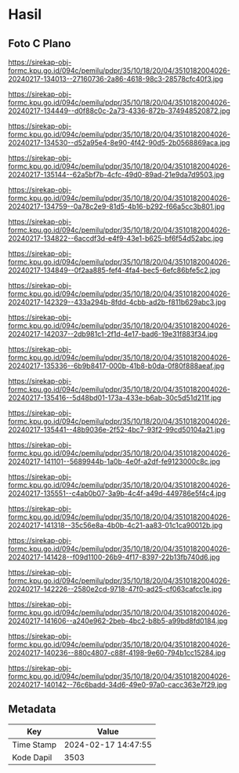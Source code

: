 # Hasil

## Foto C Plano

https://sirekap-obj-formc.kpu.go.id/094c/pemilu/pdpr/35/10/18/20/04/3510182004026-20240217-134013--27160736-2a86-4618-98c3-28578cfc40f3.jpg

https://sirekap-obj-formc.kpu.go.id/094c/pemilu/pdpr/35/10/18/20/04/3510182004026-20240217-134449--d0f88c0c-2a73-4336-872b-374948520872.jpg

https://sirekap-obj-formc.kpu.go.id/094c/pemilu/pdpr/35/10/18/20/04/3510182004026-20240217-134530--d52a95e4-8e90-4f42-90d5-2b0568869aca.jpg

https://sirekap-obj-formc.kpu.go.id/094c/pemilu/pdpr/35/10/18/20/04/3510182004026-20240217-135144--62a5bf7b-4cfc-49d0-89ad-21e9da7d9503.jpg

https://sirekap-obj-formc.kpu.go.id/094c/pemilu/pdpr/35/10/18/20/04/3510182004026-20240217-134759--0a78c2e9-81d5-4b16-b292-f66a5cc3b801.jpg

https://sirekap-obj-formc.kpu.go.id/094c/pemilu/pdpr/35/10/18/20/04/3510182004026-20240217-134822--6accdf3d-e4f9-43e1-b625-bf6f54d52abc.jpg

https://sirekap-obj-formc.kpu.go.id/094c/pemilu/pdpr/35/10/18/20/04/3510182004026-20240217-134849--0f2aa885-fef4-4fa4-bec5-6efc86bfe5c2.jpg

https://sirekap-obj-formc.kpu.go.id/094c/pemilu/pdpr/35/10/18/20/04/3510182004026-20240217-142329--433a294b-8fdd-4cbb-ad2b-f811b629abc3.jpg

https://sirekap-obj-formc.kpu.go.id/094c/pemilu/pdpr/35/10/18/20/04/3510182004026-20240217-142037--2db981c1-2f1d-4e17-bad6-19e31f883f34.jpg

https://sirekap-obj-formc.kpu.go.id/094c/pemilu/pdpr/35/10/18/20/04/3510182004026-20240217-135336--6b9b8417-000b-41b8-b0da-0f80f888aeaf.jpg

https://sirekap-obj-formc.kpu.go.id/094c/pemilu/pdpr/35/10/18/20/04/3510182004026-20240217-135416--5d48bd01-173a-433e-b6ab-30c5d51d211f.jpg

https://sirekap-obj-formc.kpu.go.id/094c/pemilu/pdpr/35/10/18/20/04/3510182004026-20240217-135441--48b9036e-2f52-4bc7-93f2-99cd50104a21.jpg

https://sirekap-obj-formc.kpu.go.id/094c/pemilu/pdpr/35/10/18/20/04/3510182004026-20240217-141101--5689944b-1a0b-4e0f-a2df-fe9123000c8c.jpg

https://sirekap-obj-formc.kpu.go.id/094c/pemilu/pdpr/35/10/18/20/04/3510182004026-20240217-135551--c4ab0b07-3a9b-4c4f-a49d-449786e5f4c4.jpg

https://sirekap-obj-formc.kpu.go.id/094c/pemilu/pdpr/35/10/18/20/04/3510182004026-20240217-141318--35c56e8a-4b0b-4c21-aa83-01c1ca90012b.jpg

https://sirekap-obj-formc.kpu.go.id/094c/pemilu/pdpr/35/10/18/20/04/3510182004026-20240217-141428--f09d1100-26b9-4f17-8397-22b13fb740d6.jpg

https://sirekap-obj-formc.kpu.go.id/094c/pemilu/pdpr/35/10/18/20/04/3510182004026-20240217-142226--2580e2cd-9718-47f0-ad25-cf063cafcc1e.jpg

https://sirekap-obj-formc.kpu.go.id/094c/pemilu/pdpr/35/10/18/20/04/3510182004026-20240217-141606--a240e962-2beb-4bc2-b8b5-a99bd8fd0184.jpg

https://sirekap-obj-formc.kpu.go.id/094c/pemilu/pdpr/35/10/18/20/04/3510182004026-20240217-140236--880c4807-c88f-4198-9e60-794b1cc15284.jpg

https://sirekap-obj-formc.kpu.go.id/094c/pemilu/pdpr/35/10/18/20/04/3510182004026-20240217-140142--76c6badd-34d6-49e0-97a0-cacc363e7f29.jpg


## Metadata

| Key        | Value               |
| ---------- | ------------------- |
| Time Stamp | 2024-02-17 14:47:55 |
| Kode Dapil | 3503                |



